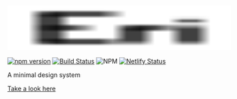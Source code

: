 [<img height="100" width="100%" src="docs/icons/icon.svg">](https://eri.netlify.app)

[![npm version](https://badge.fury.io/js/eri.svg)](https://badge.fury.io/js/eri)
[![Build Status](https://travis-ci.com/benji6/eri.svg?branch=master)](https://travis-ci.com/benji6/eri)
![NPM](https://img.shields.io/npm/l/eri)
[![Netlify Status](https://api.netlify.com/api/v1/badges/20f658d0-9029-4e25-a7e1-02ef3d9fa74c/deploy-status)](https://app.netlify.com/sites/eri/deploys)

A minimal design system

[Take a look here](https://eri.netlify.app)
